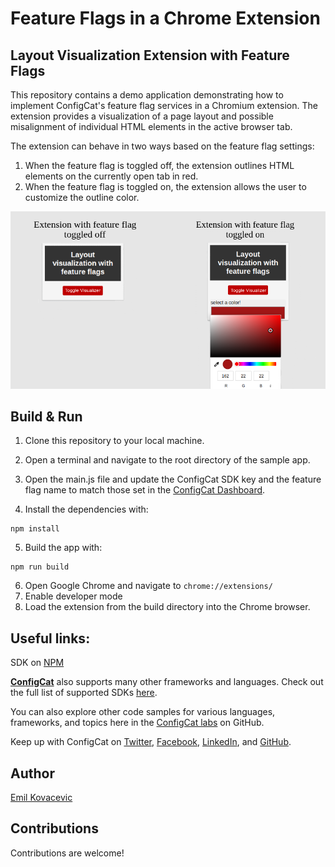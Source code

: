 # Feature Flags in a Chrome Extension

## Layout Visualization Extension with Feature Flags

This repository contains a demo application demonstrating how to implement ConfigCat's feature flag services in a Chromium extension. The extension provides a visualization of a page layout and possible misalignment of individual HTML elements in the active browser tab.

The extension can behave in two ways based on the feature flag settings:

1. When the feature flag is toggled off, the extension outlines HTML elements on the currently open tab in red.
2. When the feature flag is toggled on, the extension allows the user to customize the outline color.

![visualization extension](./extension.png)

## Build & Run

1. Clone this repository to your local machine.
2. Open a terminal and navigate to the root directory of the sample app.
3. Open the main.js file and update the ConfigCat SDK key and the feature flag name to match those set in the [ConfigCat Dashboard](https://app.configcat.com/dashboard).

4. Install the dependencies with:

```shell
npm install
```

5. Build the app with:

```shell
npm run build
```

6. Open Google Chrome and navigate to `chrome://extensions/`
7. Enable developer mode
8. Load the extension from the build directory into the Chrome browser.

## Useful links:

SDK on [NPM](https://nodei.co/npm/configcat-js-chromium-extension/)

[**ConfigCat**](https://configcat.com) also supports many other frameworks and languages. Check out the full list of supported SDKs [here](https://configcat.com/docs/sdk-reference/overview/).

You can also explore other code samples for various languages, frameworks, and topics here in the [ConfigCat labs](https://github.com/configcat-labs) on GitHub.

Keep up with ConfigCat on [Twitter](https://twitter.com/configcat), [Facebook](https://www.facebook.com/configcat), [LinkedIn](https://www.linkedin.com/company/configcat/), and [GitHub](https://github.com/configcat).

## Author
[Emil Kovacevic](https://github.com/emilkovacevic)

## Contributions
Contributions are welcome!
